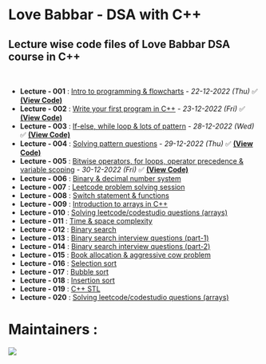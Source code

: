 # Love Babbar - DSA with C++
## Lecture wise code files of Love Babbar DSA course in C++

<br>

- **Lecture - 001** : <ins>Intro to programming & flowcharts</ins> - _22-12-2022 (Thu)_ :white_check_mark: [**(View Code)**](https://github.com/geekblower/LoveBabbar-DSA/tree/main/Lecture-001)
- **Lecture - 002** : <ins>Write your first program in C++</ins> - _23-12-2022 (Fri)_ :white_check_mark: [**(View Code)**](https://github.com/geekblower/LoveBabbar-DSA/tree/main/Lecture-002)
- **Lecture - 003** : <ins>If-else, while loop & lots of pattern</ins> - _28-12-2022 (Wed)_ :white_check_mark: [**(View Code)**](https://github.com/geekblower/LoveBabbar-DSA/tree/main/Lecture-003)
- **Lecture - 004** : <ins>Solving pattern questions</ins> - _29-12-2022 (Thu)_ :white_check_mark: [**(View Code)**](https://github.com/geekblower/LoveBabbar-DSA/tree/main/Lecture-004)
- **Lecture - 005** : <ins>Bitwise operators, for loops, operator precedence & variable scoping</ins> - _30-12-2022 (Fri)_ :white_check_mark: [**(View Code)**](https://github.com/geekblower/LoveBabbar-DSA/tree/main/Lecture-005)
- **Lecture - 006** : <ins>Binary & decimal number system</ins>
- **Lecture - 007** : <ins>Leetcode problem solving session</ins>
- **Lecture - 008** : <ins>Switch statement & functions</ins>
- **Lecture - 009** : <ins>Introduction to arrays in C++</ins>
- **Lecture - 010** : <ins>Solving leetcode/codestudio questions (arrays)</ins>
- **Lecture - 011** : <ins>Time & space complexity</ins>
- **Lecture - 012** : <ins>Binary search</ins>
- **Lecture - 013** : <ins>Binary search interview questions (part-1)</ins>
- **Lecture - 014** : <ins>Binary search interview questions (part-2)</ins>
- **Lecture - 015** : <ins>Book allocation & aggressive cow problem</ins>
- **Lecture - 016** : <ins>Selection sort</ins>
- **Lecture - 017** : <ins>Bubble sort</ins>
- **Lecture - 018** : <ins>Insertion sort</ins>
- **Lecture - 019** : <ins>C++ STL</ins>
- **Lecture - 020** : <ins>Solving leetcode/codestudio questions (arrays)</ins>



# Maintainers :
<a href="https://github.com/geekblower/LoveBabbar-DSA/graphs/contributors">
  <img src="https://contrib.rocks/image?repo=geekblower/LoveBabbar-DSA" />
</a>
